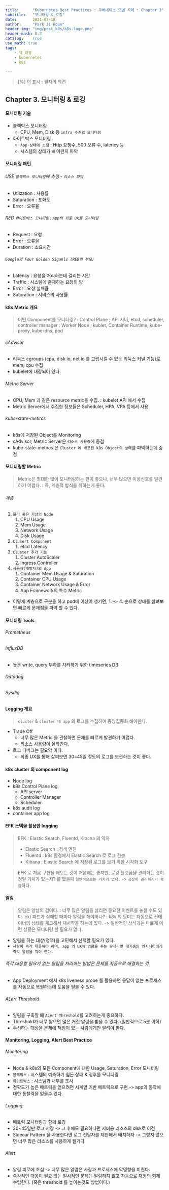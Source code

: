 ```yaml
---
title:      "Kubernetes Best Practices : 쿠버네티스 모범 사례 : Chapter 3"
subtitle:   "모니터링 & 로깅"
date:       2021-07-18
author:     "Park Ji Hoon"
header-img: "img/post_k8s/k8s-logo.png"
header-mask: 0.3
catalog:    True
use_math: true
tags:
    - 책 리뷰
    - kubernetes
    - k8s

---
```

> [%] 의 표시 : 필자의 의견  


## Chapter 3. 모니터링 & 로깅
#### 모니터링 기술
- 블랙박스 모니터링
  - CPU, Mem, Disk 등 `infra 수준의 모니터링`
- 화이트박스 모니터링
  - `App 상태에 초점` : Http 요청수, 500 오류 수, latency 등
  - 시스템의 상태가 `왜` 이런지 파악

#### 모니터링 패턴
###### USE `블랙박스 모니터링`에 초점 - `리소스 파악`
- Utilzation : 사용률
- Saturation : 포화도
- Error : 오류율
###### RED `화이트박스 모니터링` : `App의 최종 UX를 모니터링`
- Request : 요청
- Error : 오류율
- Duration : 소요시간
###### `Google의 Four Golden Siganls (RED의 부모)`
- Latency : 요청을 처리하는데 걸리는 시간
- Traffic : 시스템에 존재하는 요청의 양
- Error : 요청 실패율
- Saturation : 서비스의 사용률



#### k8s Metric 개요
> 어떤 Component를 모니터링? 
> : Control Plane ; API 서버, etcd, scheduler, controller manager
> : Worker Node ; kublet, Container Runtime, kube-proxy, kube-dns, pod

###### cAdvisor
- 리눅스 cgroups (cpu, disk io, net io 를 고립시킬 수 있는 리눅스 커널 기능)로 mem, cpu 수집 
- kubelet에 내장되어 있다.

###### Metric Server
- CPU, Mem 과 같은 resource metric을 수집. : kubelet API 에서 수집
- Metric Server에서 수집한 정보들은 Scheduler, HPA, VPA 등에서 사용

###### kube-state-metircs
- k8s에 저장된 Object를 Monitoring 
- cAdvisor, Metric Server은 `리소스 사용량`에 중점
- kube-state-metircs 은 `Cluster 에 배포된 k8s Object의 상태`를 파악하는데 중점


#### 모니터링할 Metric
> Metric은 최대한 많이 모니터링하는 편이 좋으나, 너무 많으면 이상신호를 발견하기 어렵다. 
> : 즉, 계층적 방식을 취하는게 좋다.

###### 계층
  1. `물리 혹은 가상의 Node`
     1. CPU Usage
     2. Mem Usage
     3. Network Usage
     4. Disk Usage
  2. `Clusert Component`
     1. etcd Latency
  3. `Cluster 추가 기능`
     1. Cluster AutoScaler
     2. Ingress Controller
  4. `사용자(개발자)의 App`
     1. Container Mem Usage & Saturation
     2. Container CPU Usage
     3. Container Network Usage & Error
     4. App Framework의 특수 Metric
- 이렇게 계층으로 구분을 하고 pod에 이상이 생기면, 1. -> 4. 순으로 상태를 살펴보면 빠르게 문제점을 파악 할 수 있다.

#### 모니터링 Tools
###### Prometheus
###### InfluxDB
- 높은 write, query 부하를 처리하기 위한 timeseries DB
###### Datadog
###### Sysdig


#### Logging 개요
> `cluster` & `cluster 내 app` 의 로그를 수집하여 중앙집중화 해야한다.

- Trade Off
  - 너무 많은 Metric 을 관찰하면 문제를 빠르게 발견하기 어렵다.
  - 리소스 사용량이 올라간다.
- 로그 디버그는 필요악 이다.
  - 최종 UX를 통해 살펴보면 30~45일 정도의 로그를 보관하는 것이 좋다.

#### k8s cluster 의 component log
- Node log
- k8s Control Plane log
  - API server
  - Controller Manager
  - Scheduler
- k8s audit log
- container app log


#### EFK 스택을 활용한 logging
> EFK : Elastic Search, Fluentd, Kibana 의 약자
> - Elastic Search : 검색 엔진
> - Fluentd : k8s 환경에서 Elastic Search 로 로그 전송
> - Kibana : Elastic Search 에 저장된 로그를 보기 위한 시각화 도구

> EFK 로 처음 구현을 해보는 것이 처음에는 좋지만, 로깅 플랫폼을 관리하는 것이 정말 가치가 있는지? 를 봤을때 `일반적으로는 가치가 없다.` -> `굉장히 관리하기가 복잡`하다.


#### 알림
> 알림은 양날의 검이다. : 너무 많은 알림을 날리면 중요한 이벤트를 놓칠 수도 있다.
> ex) 파드가 실패할 때마다 알림을 해야하나? : k8s 의 묘미는 자동으로 컨테이너의 상태를 체크해서 재시작을 하는데 있다. -> 일반적인 상식과는 다르게 이런 상황은 모니터링 할 필요가 없다.

- 알림을 하는 대상(정책)을 고민해서 선택할 필요가 있다.
- `사람이 즉각 대응해야 하며, app 의 UX에 영향을 주는 문제라면 대기중인 엔지니어에게 즉각 알림을 줘야 한다.`

###### 즉각 대응할 필요가 없는 알림을 처리하는 방법은 문제를 자동으로 해결하는 것
- App Deployment 에서 k8s liveness probe 를 활용하면 응답이 없는 프로세스를 자동으로 복원하는데 도움을 얻을 수 있다.

###### ALert Threshold
- 알림을 구축할 떄 `ALert Threshold`를 고려하는게 중요하다.
- Threshold가 너무 짧으면 많은 거짓 알람을 받을 수 있다. (일반적으로 5분 이하)
- 수신하는 대상을 문제에 책임이 있는 사람에게만 알려야 한다.


#### Monitoring, Logging, Alert Best Practice
###### Monitoring
- Node & k8s의 모든 Component에 대한 Usage, Saturation, Error 모니터링
- `블랙박스` : 시스템의 예측하기 힘든 상태 & 징후를 모니터링
- `화이트박스` : 시스템과 내부를 조사
- 정확도가 높은 메트릭을 얻으려면 시계열 기반 메트릭으로 구현 -> app의 동작에 대한 통찰력을 얻을수 있다.

###### Logging
- 메트릭 모니터링과 함께 로깅
- 30~45일만 로그 저장 -> 그 후에도 필요하다면 저비용 리소스의 disk로 이전
- Sidecar Pattern 을 사용한다면 로그 전달자를 제한해서 배치하자 -> 그렇지 않으면 너무 많은 리소스를 사용하게 될거다
  
###### Alert
- 알림 피로에 조심 -> 너무 많은 알람은 사람과 프로세스에 악영향을 미친다.
- 즉각적인 대응이 필요 없는 일시적인 문제는 알림하지 않고 자동으로 재정의 되게 수립한다. (혹은 threshold 를 높이는것도 방법이다.)